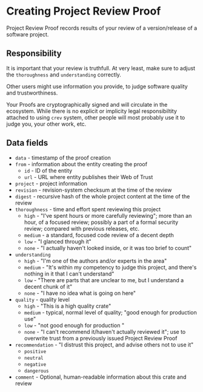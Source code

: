 # Creating Project Review Proof

Project Review Proof records results of your review of a version/release
of a software project.

## Responsibility

It is important that your review is truthfull. At very least, make sure
to adjust the `thoroughness` and `understanding` correctly.

Other users might use information you provide, to judge software quality
and trustworthiness.

Your Proofs are cryptographically signed and will circulate in the ecosystem.
While there is no explicit or implicity legal responsibiltity attached to
using `crev` system, other people will most probably use it to judge you,
your other work, etc.


## Data fields

* `data` - timestamp of the proof creation
* `from` - information about the entity creating the proof
  * `id` - ID of the entity
  * `url` - URL where entity publishes their Web of Trust
* `project` - project information
* `revision` - revision-system checksum at the time of the review
* `digest` - recursive hash of the whole project content at the time of the review
* `thoroughness` - time and effort spent reviewing this project
  * `high` - "I've spent hours or more carefully reviewing"; more than an hour,
             of a focused review; possibly a part of a formal security review;
             compared with previous releases, etc.
  * `medium` - a standard, focused code review of a decent depth
  * `low` - "I glanced through it"
  * `none` - "I actually haven't looked inside, or it was too brief to count"
* `understanding`
  * `high` - "I'm one of the authors and/or experts in the area"
  * `medium` - "It's within my competency to judge this project, and there's nothing
               in it that I can't understand"
  * `low` - "There are parts that are unclear to me, but I understand a decent chunk
             of it"
  * `none` - "I have no idea what is going on here"
* `quality` - quality level
  * `high` - "This is a high quality crate"
  * `medium` - typical, normal level of quality; "good enough for production use"
  * `low` - "not good enough for production "
  * `none` - "I can't recommend it/haven't actually reviewed it"; use to overwrite
             trust from a previously issued Project Review Proof
* `recommendation` - "I distrust this project, and advise others not to use it"
  * `positive`
  * `neutral`
  * `negative`
  * `dangerous`
* `comment` - Optional, human-readable information about this crate and review
